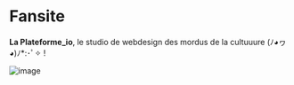 # Fansite

**La Plateforme_io**, le studio de webdesign des mordus de la cultuuure  (ﾉ◕ヮ◕)ﾉ*:･ﾟ✧ !

![image](https://github.com/user-attachments/assets/9d0b5ae1-d4ef-4c4a-a8b1-f5b62757158f)
